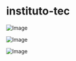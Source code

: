 # instituto-tec

![Image](https://github.com/user-attachments/assets/696619fc-dd4f-4e55-ae70-a22cecc17c7a)

![Image](https://github.com/user-attachments/assets/249493fb-85bb-4285-b02f-a44c57207f8e)

![Image](https://github.com/user-attachments/assets/d32c9961-fe84-45a9-aebe-3b612cd8ca99)
